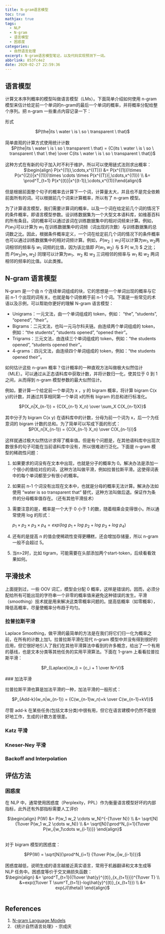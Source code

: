 ```yaml
---
title: N-gram语言模型
toc: true
mathjax: true
tags:
  - NLP
  - N-gram
  - 语言模型
  - 困惑度
categories:
  - 自然语言处理
excerpt: N-gram语言模型笔记，以及代码实现预测下一词。
abbrlink: 853fc4e2
date: 2020-02-27 22:59:36
---
```


## 语言模型

计算文本序列概率的模型叫做语言模型（LMs）。下面简单介绍如何使用 n-gram 模型来估计给定前一个单词的n-gram的最后一个单词的概率，并将概率分配给整个序列。把 n-gram 一些重点内容记录一下：

形式

<center>$P(the|its \ water \ is \ so \ transparent \ that)$</center></br>
简单直观的计算方式使用统计计数

<center>$P(the|its \ water \ is \ so \ transparent \ that) = {C(its \ water \ is \ so \ transparent \ that \ the) \over C(its \ water \ is \ so \ transparent \ that)}$</center></br>
这种方式在有新的句子加入时不利于维护，所以可以使用链式法则求出概率：

<center>$\begin{align} P(x^{(1)},\cdots,x^{(T)}) &= P(x^{(1)})\times P(x^{(2)}|x^{(1)})\times \cdots \times P(x^{(T)}|,\cdots,x^{(1)}) \\ &= \prod^T_{t=1} P(x^{(t)}|x^{(t-1)},\cdots,x^{(1)})\end{align}$</center></br>
但是根据前面整个句子的概率去计算下一个词，计算量太大，并且也不是完全依赖前面所有的词。可以根据前几个词来计算概率，所以有了 n-gram 模型。

为了计算语言模型，我们需要计算词的概率，以及一个词在给定前几个词的情况下的条件概率，即语言模型参数。设训练数据集为一个大型文本语料库，如维基百科的所有条目。词的概率可以通过该词在训练数据集中的相对词频来计算。例如，$P(w_1)$可以计算为 $w_1$ 在训练数据集中的词频（词出现的次数）与训练数据集的总词数之比。因此，根据条件概率定义，一个词在给定前几个词的情况下的条件概率也可以通过训练数据集中的相对词频计算。例如，$P(w_2∣w_1)$可以计算为$w_1,w_2$两词相邻的频率与 $w_1$ 词频的比值，因为该比值即 $P(w_1,w_2)$ 与 $ P( w_1) $ 之比；而 $P(w_3|w_1,w_2)$ 同理可以计算为$w_1、w_2$ 和 $w_3$ 三词相邻的频率与 $w_1$ 和 $w_2$ 两词相邻的频率的比值。以此类推。



## N-gram 语言模型

N-gram 是一个由 n 个连续单词组成的块，它的思想是一个单词出现的概率与它前 n-1 个出现的词有关。也就是每个词依赖于前 n-1 个词。下面是一些常见的术语以及示例，可以帮助你更好的理解 N-gram 语言模型：

* Unigrams：一元文法，由一个单词组成的 token，例如： “the”, “students”, “opened”, ”their”。
* Bigrams：二元文法，也叫一元马尔科夫链。由连续两个单词组成的 token，例如：“the students”, “students opened”, “opened their”。
* Trigrams：三元文法，由连续三个单词组成的 token，例如：“the students opened”, “students opened their”。
* 4-grams：四元文法，由连续四个单词组成的 token，例如：“the students opened their”。

如何估计这些 n-gram 概率？估计概率的一种直观方法叫做极大似然估计（MLE）。可以通过从正态语料库中获取计数，并将计数归一化，使其位于 0 到 1 之间，从而得到 n-gram 模型参数的最大似然估计。

例如，要计算一个给定前一个单词为 x ，y 的 bigram 概率，将计算 bigram C(x y)的计数，并通过共享相同第一个单词 x的所有 bigram 的总和进行标准化。

<center>$P(X_n|X_{n-1}) = {C(X_{n-1} X_n) \over \sum_X C(X_{n-1}X)}$</center></br>
其中分子为 bigram C(x y) 在语料库中的计数，分母为前一个词为 x，后一个为任意词的 bigram 计数的总和。为了简单可以写成下面的形式：

<center>$P(X_n|X_{n-1}) = {C(X_{n-1} X_n) \over C(X_{n-1})}$</center></br>
这样就通过极大似然估计求得了概率值。但是有个问题是，在其他语料库中出现次数很多的句子可能在当前语料库中没有，所以很难进行泛化。下面是 n-gram 模型的稀疏性问题：

1. 如果要求的词没有在文本中出现，也就是分子的概率为 0。解决办法是添加一个很小的值给对应的词，这种方法叫做平滑，例如拉普拉斯平滑。这使得词表中的每个单词都至少有很小的概率。

2. 如果前 n-1 个词没有出现在文本中，也就是分母的概率无法计算。解决办法如使用 “water  is  so  transparent  that“ 替代，这种方法叫做后退。保证作为条件的分母概率值存在。（还有其他平滑技术）

3. 需要注意的是，概率是一个大于 0 小于 1 的数，随着相乘会变得很小。所以通常使用 log 的形式：

   $p_1 \times p_2 \times p_3 \times p_4 = exp(log\ p_1 + log\ p_2 + log \ p_3 + log\ p_4)$

4. 还有的是提高 n 的值会使稀疏性变得更糟糕，还会增加存储量，所以 n-gram 一般不会超过 5。

5. 当n>2时，比如 tigram，可能需要在头部添加两个start-token，后续看看效果如何。



## 平滑技术

上面提到过，一些 OOV 词汇，模型会分配 0 概率，这样是错误的。因而，必须分配给所有可能出现的字符串一个非零的概率值来避免这种错误的发生。平滑（smoothing）技术就是用来解决这类零概率问题的。提高低概率（如零概率），降低高概率，尽量使概率分布趋于均匀。

### 拉普拉斯平滑

Laplace Smoothing，做平滑的最简单的方法是在我们将它们归一化为概率之前，在所有的计数上加1。拉普拉斯平滑在现代 n-gram 模型中并没有得到很好的应用，但它很好地引入了我们在其他平滑算法中看到的许多概念，给出了一个有用的基线，也是文本分类等其他任务的实用平滑算法。下面在 1-gram 上看看拉普拉斯平滑：

<center>$P_{Laplace}(w_i) = {c_i + 1 \over N+V}$</center></br>
### 加法平滑

拉普拉斯平滑也算是加法平滑的一种，加法平滑的一般形式：

<center>$P_{Add-k}(w_n|w_{n-1}) = {C(w_{n-1}w_n)+k \over C(w_{n-1}+kV)}$</center></br>
尽管 add-k 在某些任务(包括文本分类)中很有用，但它在语言建模中仍然不能很好地工作，生成的计数方差很差。

### Katz 平滑

### Kneser-Ney  平滑

### Backoff and Interpolation



## 评估方法

### 困惑度

在 NLP 中，通常使用困惑度（Perplexity，PPL）作为衡量语言模型好坏的内部指标，此外还有外部指标需要人工评价

<center>$\begin{align} P(W) &= P(w_1 w_2 \cdots w_N)^{-{1\over N}} \\ &= \sqrt[N]{1\over P(w_1 w_2 \cdots w_N)} \\ &= \sqrt[N]{\prod^N_{i=1}{1\over P(w_i|w_1\cdots w_{i-1})}} \end{align}$</center></br>

对于 bigram 模型的困惑度：

<center>$PP(W) = \sqrt[N]{\prod^N_{i=1} {1\over P(w_i|w_{i-1})}}$</center></br>
困惑度越低，说明生成的语言越接近真实语言，常用于机器翻译和文本生成等 NLP 任务中。困惑度等价于交叉熵损失函数：

<center>$\begin{align} &= \prod^T_{t=1}({1\over \hat{y}^{(t)}_{x_{t+1}}})^{1\over T} \\  &=exp({1\over T \sum^T_{t=1}}-log\hat{y}^{(t)}_{x_{t+1}}) \\ &= exp(J(\theta)) \end{align}$ </center></br>

## References

1. [N-gram Language Models](https://web.stanford.edu/~jurafsky/slp3/3.pdf)
2. 《统计自然语言处理》- 宗成庆